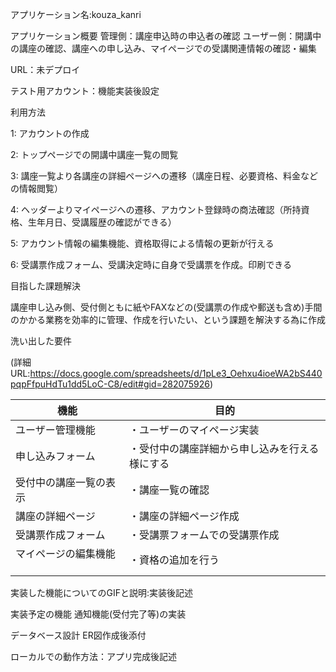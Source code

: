 アプリケーション名:kouza_kanri

アプリケーション概要
管理側：講座申込時の申込者の確認
ユーザー側：開講中の講座の確認、講座への申し込み、マイページでの受講関連情報の確認・編集

URL：未デプロイ

テスト用アカウント：機能実装後設定

利用方法

1: アカウントの作成

2: トップページでの開講中講座一覧の閲覧

3: 講座一覧より各講座の詳細ページへの遷移（講座日程、必要資格、料金などの情報閲覧）

4: ヘッダーよりマイページへの遷移、アカウント登録時の商法確認（所持資格、生年月日、受講履歴の確認ができる）

5: アカウント情報の編集機能、資格取得による情報の更新が行える

6: 受講票作成フォーム、受講決定時に自身で受講票を作成。印刷できる

目指した課題解決

講座申し込み側、受付側ともに紙やFAXなどの(受講票の作成や郵送も含め)手間のかかる業務を効率的に管理、作成を行いたい、という課題を解決する為に作成

洗い出した要件

(詳細URL:https://docs.google.com/spreadsheets/d/1pLe3_Oehxu4ioeWA2bS440pqpFfpuHdTu1dd5LoC-C8/edit#gid=282075926)


| 機能                   　   | 目的                                   |
| -------------------------- | -------------------------------------  |
| ユーザー管理機能      　      | ・ユーザーのマイページ実装　                  |
| 申し込みフォーム            　 | ・受付中の講座詳細から申し込みを行える様にする    | 
| 受付中の講座一覧の表示      　 | ・講座一覧の確認                           |
| 講座の詳細ページ            　| ・講座の詳細ページ作成                       |
| 受講票作成フォーム             | ・受講票フォームでの受講票作成                |
| マイページの編集機能       　　 | ・資格の追加を行う                          |


実装した機能についてのGIFと説明:実装後記述

実装予定の機能	通知機能(受付完了等)の実装

データベース設計	ER図作成後添付

ローカルでの動作方法：アプリ完成後記述
